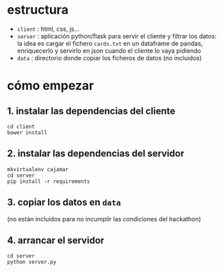 # estructura

* `client` : html, css, js...
* `server` : aplicación python/flask para servir el cliente y filtrar los datos: la idea es cargar el fichero `cards.txt` en un dataframe de pandas, enriquecerlo y servirlo en json cuando el cliente lo vaya pidiendo
* `data`   : directorio donde copiar los ficheros de datos (no incluidos)

# cómo empezar

## 1. instalar las dependencias del cliente

```
cd client
bower install
```

## 2. instalar las dependencias del servidor

```
mkvirtualenv cajamar
cd server
pip install -r requirements
```

## 3. copiar los datos en `data` 
(no están incluidos para no incumplir las condiciones del hackathon)
 
## 4. arrancar el servidor
```
cd server
python server.py
```
